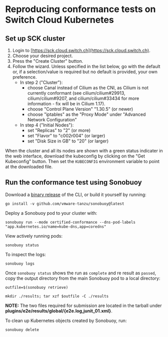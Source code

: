 # Reproducing conformance tests on Switch Cloud Kubernetes

## Set up SCK cluster

1. Login to [https://sck.cloud.switch.ch](https://sck.cloud.switch.ch).
2. Choose your desired project.
3. Press the "Create Cluster" button.
4. Follow the wizard. Unless specified in the list below, go with the default or, if a selection/value is required but no default is provided, your own preference.
   - In step 2 ("Cluster"):
     - choose Canal instead of Cilium as the CNI, as Cilium is not currently conformant (see cilium/cilium#29913, cilium/cilium#9207, and cilium/cilium#33434 for more information - fix will be in Cilium 1.17).
     - choose "Control Plane Version" "1.30.5" (or newer)
     - choose "iptables" as the "Proxy Mode" under "Advanced Network Configuration"
   - In step 4 ("Initial Nodes"):
     - set "Replicas" to "2" (or more)
     - set "Flavor" to "c002r004" (or larger)
     - set "Disk Size in GB" to "20" (or larger)

When the cluster and all its nodes are shown with a green status indicater in the web interface, download the kubeconfig by clicking on the "Get Kubeconfig" button.
Then set the `KUBECONFIG` environment variable to point at the downloaded file.

## Run the conformance test using Sonobuoy

Download a [binary release](https://github.com/vmware-tanzu/sonobuoy/releases) of the CLI, or build it yourself by running:

```
go install -v github.com/vmware-tanzu/sonobuoy@latest
```

Deploy a Sonobuoy pod to your cluster with:

```
sonobuoy run --mode certified-conformance --dns-pod-labels "app.kubernetes.io/name=kube-dns,app=coredns"
```

View actively running pods:

```
sonobuoy status
```

To inspect the logs:

```
sonobuoy logs
```

Once `sonobuoy status` shows the run as `complete` and re result as `passed`, copy the output directory from the main Sonobuoy pod to a local directory:

```
outfile=$(sonobuoy retrieve)
```

```
mkdir ./results; tar xzf $outfile -C ./results
```

**NOTE:** The two files required for submission are located in the tarball under **plugins/e2e/results/global/{e2e.log,junit_01.xml}**.

To clean up Kubernetes objects created by Sonobuoy, run:

```
sonobuoy delete
```
